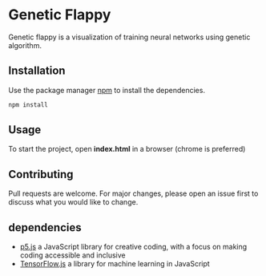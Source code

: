 # Genetic Flappy

Genetic flappy is a visualization of training neural networks using genetic algorithm.

## Installation

Use the package manager [npm](https://www.npmjs.com/get-npm) to install the dependencies.

```bash
npm install
```

## Usage

To start the project, open **index.html** in a browser (chrome is preferred)

## Contributing
Pull requests are welcome. For major changes, please open an issue first to discuss what you would like to change.

## dependencies
* [p5.js](https://p5js.org/) a JavaScript library for creative coding, with a focus on making coding accessible and inclusive
* [TensorFlow.js](https://www.tensorflow.org/js) a library for machine learning in JavaScript
